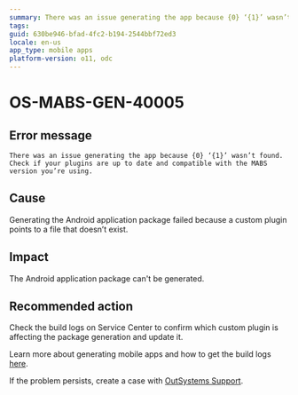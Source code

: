 ```yaml
---
summary: There was an issue generating the app because {0} ‘{1}’ wasn’t found. Check if your plugins are up to date and compatible with the MABS version you’re using.
tags:
guid: 630be946-bfad-4fc2-b194-2544bbf72ed3
locale: en-us
app_type: mobile apps
platform-version: o11, odc
---
```


# OS-MABS-GEN-40005

## Error message

`There was an issue generating the app because {0} ‘{1}’ wasn’t found. Check if your plugins are up to date and compatible with the MABS version you’re using.`

## Cause

Generating the Android application package failed because a custom plugin points to a file that doesn’t exist.

## Impact

The Android application package can't be generated.

## Recommended action

Check the build logs on Service Center to confirm which custom plugin is affecting the package generation and update it.

Learn more about generating mobile apps and how to get the build logs [here](https://success.outsystems.com/Documentation/11/Delivering_Mobile_Apps/Generate_and_Distribute_Your_Mobile_App#download-mobile-app-build-logs).

If the problem persists, create a case with [OutSystems Support](https://www.outsystems.com/support/portal/open-support-case?ErrorCode=OS-MABS-GEN-40005).
